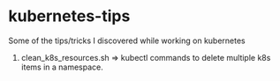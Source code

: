 # kubernetes-tips
Some of the tips/tricks I discovered while working on kubernetes

1. clean_k8s_resources.sh => kubectl commands to delete multiple k8s items in a namespace.
